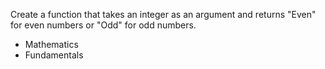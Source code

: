 Create a function that takes an integer as an argument and returns "Even" for even numbers or "Odd" for odd numbers.

- Mathematics
- Fundamentals
